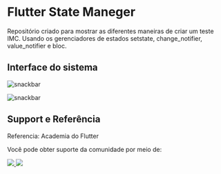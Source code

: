 # Flutter State Maneger

Repositório criado para mostrar as diferentes maneiras de criar um teste IMC. Usando os gerenciadores de estados setstate, change_notifier, value_notifier e bloc.

## Interface do sistema

![snackbar](https://github.com/juniornsantos/state_maneger/blob/main/assets/images/Screenshot_1681134963.png)

![snackbar](https://github.com/juniornsantos/state_maneger/blob/main/assets/images/Screenshot_1681134963.png)
<br>



## Support e Referência
Referencia: Academia do Flutter

Você pode obter suporte da comunidade por meio de:

<a href = "https://api.whatsapp.com/send?phone=5588998686890">
    <img src="https://img.shields.io/badge/WhatsApp-25D366?style=for-the-badge&logo=whatsapp&logoColor=white" target="_blank">
</a>
<a href = "https://t.me/JuniorNogueira">
    <img src="https://img.shields.io/badge/Telegram-2CA5E0?style=for-the-badge&logo=telegram&logoColor=white" target="_blank">
</a>